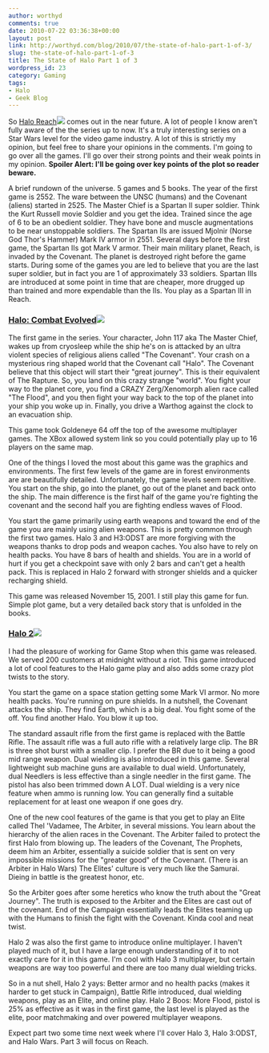```yaml
---
author: worthyd
comments: true
date: 2010-07-22 03:36:38+00:00
layout: post
link: http://worthyd.com/blog/2010/07/the-state-of-halo-part-1-of-3/
slug: the-state-of-halo-part-1-of-3
title: The State of Halo Part 1 of 3
wordpress_id: 23
category: Gaming
tags:
- Halo
- Geek Blog
---
```


So [Halo Reach](http://www.amazon.com/gp/product/B002BSA20M?ie=UTF8&tag=woteblgebl-20&linkCode=as2&camp=1789&creative=9325&creativeASIN=B002BSA20M)![](http://www.assoc-amazon.com/e/ir?t=woteblgebl-20&l=as2&o=1&a=B002BSA20M) comes out in the near future.  A lot of people I know aren't fully aware of the the series up to now.  It's a truly interesting series on a Star Wars level for the video game industry.  A lot of this is strictly my opinion, but feel free to share your opinions in the comments. I'm going to go over all the games. I'll go over their strong points and their weak points in my opinion. **Spoiler Alert: I'll be going over key points of the plot so reader beware.**
<!-- more -->
A brief rundown of the universe. 5 games and 5 books.  The year of the first game is 2552. The ware between the UNSC (humans) and the Covenant (aliens) started in 2525.  The Master Chief is a Spartan II super soldier. Think the Kurt Russell movie Soldier and you get the idea.  Trained since the age of 6 to be an obedient soldier.  They have bone and muscle augmentations to be near unstoppable soldiers. The Spartan IIs  are issued Mjolnir (Norse God Thor's Hammer) Mark IV armor in 2551. Several days before the first game, the Spartan IIs got Mark V armor. Their main military planet, Reach, is invaded by the Covenant.  The planet is destroyed right before the game starts.  During some of the games you are led to believe that you are the last super soldier, but in fact you are 1 of approximately 33 soldiers.  Spartan IIIs are introduced at some point in time that are cheaper, more drugged up than trained and more expendable than the IIs. You play as a Spartan III in Reach. 



### [Halo: Combat Evolved](http://www.amazon.com/gp/product/B00005NZ1G?ie=UTF8&tag=woteblgebl-20&linkCode=as2&camp=1789&creative=9325&creativeASIN=B00005NZ1G)![](http://www.assoc-amazon.com/e/ir?t=woteblgebl-20&l=as2&o=1&a=B00005NZ1G)



 The first game in the series. Your character, John 117 aka The Master Chief, wakes up from cryosleep while the ship he's on is attacked by an ultra violent species of religious aliens called "The Covenant". Your crash on a mysterious ring shaped world that the Covenant call "Halo". The Covenant believe that this object will start their "great journey". This is their equivalent of The Rapture.  So, you land on this crazy strange "world".  You fight your way to the planet core, you find a CRAZY Zerg/Xenomorph alien race called "The Flood", and you then fight your way back to the top of the planet into your ship you woke up in. Finally, you drive a Warthog against the clock to an evacuation ship.

This game took Goldeneye 64 off the top of the awesome multiplayer games.  The XBox allowed system link so you could potentially play up to 16 players on the same map.

One of the things I loved the most about this game was the graphics and environments.  The first few levels of the game are in forest environments are are beautifully detailed. Unfortunately, the game levels seem repetitive.  You start on the ship, go into the planet, go out of the planet and back onto the ship.  The main difference is the first half of the game you're fighting the covenant and the second half you are fighting endless waves of Flood.  

You start the game primarily using earth weapons and toward the end of the game you are mainly using alien weapons.   This is pretty common through the first two games. Halo 3 and H3:ODST are more forgiving with the weapons thanks to drop pods and weapon caches.  You also have to rely on health packs. You  have 8 bars of health and shields.  You are in a world of hurt if you get a checkpoint save with only 2 bars and can't get a health pack. This is replaced in Halo 2 forward with stronger shields and a quicker recharging shield.

This game was released November 15, 2001.  I still play this game for fun.  Simple plot game, but a very detailed back story that is unfolded in the books.  



### [Halo 2](http://www.amazon.com/gp/product/B00008J7NZ?ie=UTF8&tag=woteblgebl-20&linkCode=as2&camp=1789&creative=9325&creativeASIN=B00008J7NZ)![](http://www.assoc-amazon.com/e/ir?t=woteblgebl-20&l=as2&o=1&a=B00008J7NZ)




I had the pleasure of working for Game Stop when this game was released. We served 200 customers at midnight without a riot. This game introduced a lot of cool features to the Halo game play and also adds some crazy plot twists to the story.  

You start the game on a space station getting some Mark VI armor. No more health packs. You're running on pure shields.  In a nutshell, the Covenant attacks the ship. They find Earth, which is a big deal. You fight some of the off. You find another Halo. You blow it up too.  

The standard assault rifle from the first game is replaced with the Battle Rifle. The assault rifle was a full auto rifle with a relatively large clip. The BR is three shot burst with a smaller clip.  I prefer the BR due to it being a good mid range weapon.  Dual wielding is also introduced in this game.  Several lightweight sub machine guns are available to dual wield. Unfortunately, dual Needlers is less effective than a single needler in the first game. The pistol has also been trimmed down A LOT. Dual wielding is a very nice feature when ammo is running low. You can generally find a suitable replacement for at least one weapon if one goes dry. 

One of the new cool features of the game is that you get to play an Elite called Thel 'Vadamee, The Arbiter, in several missions.  You learn about the hierarchy of the alien races in the Covenant.  The Arbiter failed to protect the first Halo from blowing up. The leaders of the Covenant, The Prophets, deem him an Arbiter, essentially a suicide soldier that is sent on very impossible missions for the "greater good" of the Covenant. (There is an Arbiter in Halo Wars) The Elites' culture is very much like the Samurai.  Dieing in battle is the greatest honor, etc.

So the Arbiter goes after some heretics who know the truth about the "Great Journey". The truth is exposed to the Arbiter and the Elites are cast out of the covenant.  End of the Campaign essentially leads the Elites teaming up with the Humans to finish the fight with the Covenant.  Kinda cool and neat twist.

Halo 2 was also the first game to introduce online multiplayer.  I haven't played much of it, but I have a large enough understanding of it to not exactly care for it in this game. I'm cool with Halo 3 multiplayer, but certain weapons are way too powerful and there are too many dual wielding tricks.

So in a nut shell, 
Halo 2 yays: Better armor and no health packs (makes it harder to get stuck in Campaign), Battle Rifle introduced, dual wielding weapons, play as an Elite, and online play.
Halo 2 Boos: More Flood, pistol is 25% as effective as it was in the first game, the last level is played as the elite, poor matchmaking and over powered multiplayer weapons.

Expect part two some time next week where I'll cover Halo 3, Halo 3:ODST, and Halo Wars. Part 3 will focus on Reach.
